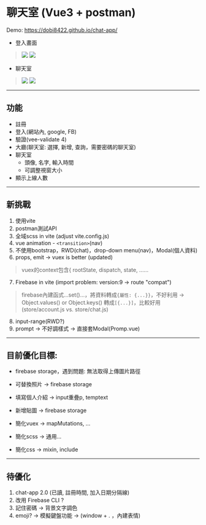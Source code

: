 # 聊天室 (Vue3 + postman)
Demo:
https://dobi8422.github.io/chat-app/

* 登入畫面
>![](https://i.postimg.cc/02LGZHbC/0.png)
>![](https://i.postimg.cc/d0F2ckRk/2.png)
* 聊天室
>![](https://i.postimg.cc/rp9SVVgh/3.png)
>![](https://i.postimg.cc/FRW3STM3/4.png)
>
---
## 功能
* 註冊
* 登入(網站內, google, FB)
* 驗證(vee-validate 4)
* 大廳(聊天室: 選擇, 新增, 查詢，需要密碼的聊天室)
* 聊天室
  * 頭像, 名字, 輸入時間
  * 可調整視窗大小
* 顯示上線人數

---
## 新挑戰
1. 使用vite
2. postman測試API
3. 全域scss in vite (adjust vite.config.js)
4. vue animation - `<transition>`(nav)
5. 不使用bootstrap，RWD(chat)，drop-down menu(nav)，Modal(個人資料)
6. props, emit -> vuex is better (updated)
>vuex的context包含{ rootState, dispatch, state, ......
7. Firebase in vite (import problem: version:9 -> route "compat")
>firebase內建函式...set()...，將資料轉成`{屬性: {...}}`，不好利用 -> Object.values() or Object.keys() 轉成`[{...}]`，比較好用 (store/account.js vs. store/chat.js)
8. input-range(RWD?)
9. prompt -> 不好調樣式 -> 直接套Modal(Promp.vue)

---
## 目前優化目標:
* firebase storage，遇到問題: 無法取得上傳圖片路徑
* 可替換照片 -> firebase storage
* 填寫個人介紹 -> input重疊p, temptext
* 新增貼圖 -> firebase storage

* 簡化vuex -> mapMutations, ...
* 簡化scss -> 通用...
* 簡化css -> mixin, include

---
## 待優化
1. chat-app 2.0 (已讀, 註冊時間, 加入日期分隔線)
2. 改用 Firebase CLI ?
3. 記住密碼 -> 背景文字調色
4. emoji? -> 模擬鍵盤功能 -> (window + . ，內建表情)
